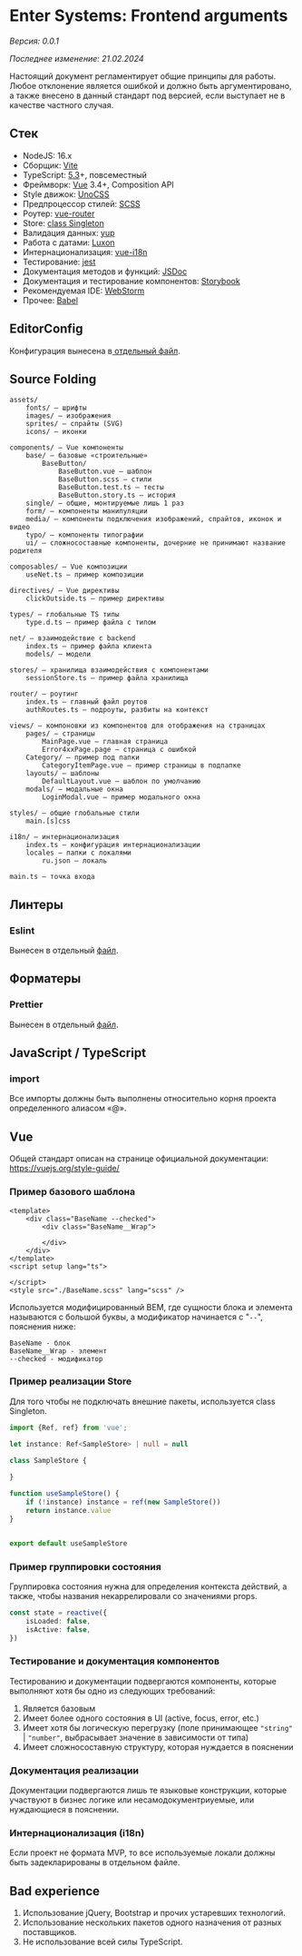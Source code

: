 # Enter Systems: Frontend arguments
_Версия: 0.0.1_

_Последнее изменение: 21.02.2024_

Настоящий документ регламентирует общие принципы для работы. Любое отклонение является ошибкой и должно быть аргументировано, а также внесено в данный стандарт под версией, если выступает не в качестве частного случая.
## Стек

* NodeJS: 16.x
* Сборщик: [Vite](https://vitejs.dev/)
* TypeScript: [5.3](http://typescript.com/)+, повсеместный
* Фреймворк: [Vue](https://vuejs.org/) 3.4+, Composition API
* Style движок: [UnoCSS](https://unocss.dev/)
* Предпроцессор стилей: [SCSS](https://sass-lang.com/)
* Роутер: [vue-router](https://router.vuejs.org/)
* Store: [class Singleton](#пример-реализации-store)
* Валидация данных: [yup](https://yup-docs.vercel.app/)
* Работа с датами: [Luxon](https://moment.github.io/luxon/#/)
* Интернационализация: [vue-i18n](https://vue-i18n.intlify.dev/)
* Тестирование: [jest](https://jestjs.io/)
* Документация методов и функций: [JSDoc](https://jsdoc.app/)
* Документация и тестирование компонентов: [Storybook](https://storybook.js.org/)
* Рекомендуемая IDE: [WebStorm](https://www.jetbrains.com/webstorm/)
* Прочее: [Babel](https://babeljs.io/)


## EditorConfig
Конфигурация вынесена в[ отдельный файл](editorconfig/.editorconfig).

## Source Folding
```text
assets/
    fonts/ — шрифты
    images/ — изображения
    sprites/ — спрайты (SVG)
    icons/ — иконки
    
components/ — Vue компоненты
    base/ — базовые «строительные»
        BaseButton/
            BaseButton.vue — шаблон
            BaseButton.scss — стили
            BaseButton.test.ts — тесты
            BaseButton.story.ts — история
    single/ — общие, монтируемые лишь 1 раз
    form/ — компоненты манипуляции
    media/ — компоненты подключения изображений, спрайтов, иконок и видео
    typo/ — компоненты типографии
    ui/ — сложносоставные компоненты, дочерние не принимают название родителя
    
composables/ — Vue композиции
    useNet.ts — пример композиции
    
directives/ — Vue директивы
    clickOutside.ts — пример директивы
    
types/ — глобальные TS типы
    type.d.ts — пример файла с типом
    
net/ — взаимодействие с backend
    index.ts — пример файла клиента
    models/ — модели
    
stores/ — хранилища взаимодействия с компонентами
    sessionStore.ts — пример файла хранилища
    
router/ — роутинг
    index.ts — главный файл роутов
    authRoutes.ts — подроуты, разбиты на контекст
    
views/ — компоновки из компонентов для отображения на страницах
    pages/ — страницы
        MainPage.vue — главная страница
        Error4xxPage.page — страница с ошибкой
    Category/ — пример под папки
        CategoryItemPage.vue — пример страницы в подпапке
    layouts/ — шаблоны
        DefaultLayout.vue — шаблон по умолчанию
    modals/ — модальные окна
        LoginModal.vue — пример модального окна
        
styles/ — общие глобальные стили
    main.[s]css
    
i18n/ — интернационализация
    index.ts — конфигурация интернационализации
    locales — папки с локалями
        ru.json — локаль
        
main.ts — точка входа
```



## Линтеры
### Eslint
Вынесен в отдельный [файл](eslint/.eslintrc).

## Форматеры
### Prettier
Вынесен в отдельный [файл](prettierrc/.prettierrc.json).

## JavaScript / TypeScript

### import
Все импорты должны быть выполнены относительно корня проекта определенного алиасом «@».

## Vue
Общей стандарт описан на странице официальной документации: https://vuejs.org/style-guide/

### Пример базового шаблона
```vue
<template>
    <div class="BaseName --checked">
        <div class="BaseName__Wrap">

        </div>
    </div>
</template>
<script setup lang="ts">

</script>
<style src="./BaseName.scss" lang="scss" />
```
Используется модифицированный BEM, где сущности блока и элемента называются с большой буквы, а модификатор начинается с "```--```", пояснения ниже: 
```
BaseName - блок 
BaseName__Wrap - элемент
--checked - модификатор 
```

### Пример реализации Store
Для того чтобы не подключать внешние пакеты, используется class Singleton.
```typescript
import {Ref, ref} from 'vue';

let instance: Ref<SampleStore> | null = null

class SampleStore {
   
}

function useSampleStore() {
    if (!instance) instance = ref(new SampleStore())
    return instance.value
}


export default useSampleStore
```


### Пример группировки состояния
Группировка состояния нужна для определения контекста действий, а также, чтобы названия некаррелировали со значениями props.
```typescript
const state = reactive({
    isLoaded: false,
    isActive: false,
})
```


### Тестирование и документация компонентов
Тестированию и документации подвергаются компоненты, которые выполняют хотя бы одно из следующих требований:
1. Является базовым
2. Имеет более одного состояния в UI (active, focus, error, etc.)
3. Имеет хотя бы логическую перегрузку (поле принимающее ```"string"``` | ```"number"```, выбрасывает значение в зависимости от типа)
4. Имеет сложносоставную структуру, которая нуждается в пояснении

### Документация реализации
Документации подвергаются лишь те языковые конструкции, которые участвуют в бизнес логике или несамодокументриуемые, или нуждающиеся в пояснении.

### Интернационализация (i18n)
Если проект не формата MVP, то все используемые локали должны быть задекларированы в отдельном файле. 

## Bad experience
1. Использование jQuery, Bootstrap и прочих устаревших технологий.
2. Использование нескольких пакетов одного назначения от разных поставщиков.
3. Не использование всей силы TypeScript.
